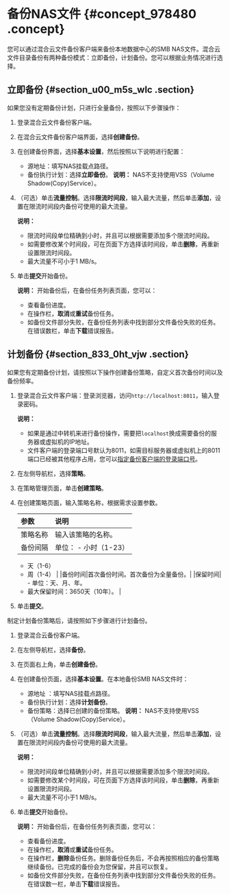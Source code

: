 # 备份NAS文件 {#concept_978480 .concept}

您可以通过混合云文件备份客户端来备份本地数据中心的SMB NAS文件。混合云文件目录备份有两种备份模式：立即备份，计划备份。您可以根据业务情况进行选择。

## 立即备份 {#section_u00_m5s_wlc .section}

如果您没有定期备份计划，只进行全量备份，按照以下步骤操作：

1.  登录混合云文件备份客户端。
2.  在混合云文件备份客户端界面，选择**创建备份**。
3.  在创建备份界面，选择**基本设置**，然后按照以下说明进行配置：

    -   源地址：填写NAS挂载点路径。
    -   备份执行计划：选择**立即备份**。
    **说明：** NAS不支持使用VSS（Volume Shadow\(Copy\)Service）。

4.  （可选）单击**流量控制**。选择**限流时间段**，输入最大流量，然后单击**添加**，设置在限流时间段内备份可使用的最大流量。

    **说明：** 

    -   限流时间段单位精确到小时，并且可以根据需要添加多个限流时间段。
    -   如需要修改某个时间段，可在页面下方选择该时间段，单击**删除**，再重新设置限流时间段。
    -   最大流量不可小于1 MB/s。
5.  单击**提交**开始备份。

    **说明：** 开始备份后，在备份任务列表页面，您可以：

    -   查看备份进度。
    -   在操作栏，**取消**或**重试**备份任务。
    -   如备份文件部分失败，在备份任务列表中找到部分文件备份失败的任务。在错误数栏，单击**下载**错误报告。

## 计划备份 {#section_833_0ht_vjw .section}

如果您有定期备份计划，请按照以下操作创建备份策略，自定义首次备份时间以及备份频率。

1.  登录混合云文件客户端：登录浏览器，访问`http://localhost:8011`，输入登录密码。

    **说明：** 

    -   如果是通过中转机来进行备份操作，需要把`localhost`换成需要备份的服务器或虚拟机的IP地址。
    -   文件客户端的登录端口号默认为8011，如需目标服务器或虚拟机上的8011端口已经被其他程序占用，您可以[指定备份客户端的登录端口号](../../../../cn.zh-CN/常见问题/本地备份相关问题/如何修改文件备份客户端的登录端口？.md)。
2.  在左侧导航栏，选择**策略**。
3.  在策略管理页面，单击**创建策略**。
4.  在创建策略页面，输入策略名称，根据需求设置参数。

    |参数|说明|
    |:-|:-|
    |策略名称|输入该策略的名称。|
    |备份间隔|单位：     -   小时（1-23）
    -   天（1-6）
    -   周（1-4）
 |
    |备份时间|首次备份时间。首次备份为全量备份。|
    |保留时间|     -   单位：天、月、年。
    -   最大保留时间：3650天（10年）。
 |

5.  单击**提交**。

制定计划备份策略后，请按照如下步骤进行计划备份。

1.  登录混合云备份客户端。
2.  在左侧导航栏，选择**备份**。
3.  在页面右上角，单击**创建备份**。
4.  在创建备份页面，选择**基本设置**。在本地备份SMB NAS文件时：

    -   源地址 ：填写NAS挂载点路径。
    -   备份执行计划：选择**计划备份**。
    -   备份策略：选择已创建的备份策略。
    **说明：** NAS不支持使用VSS（Volume Shadow\(Copy\)Service）。

5.  （可选）单击**流量控制**。选择**限流时间段**，输入最大流量，然后单击**添加**，设置在限流时间段内备份可使用的最大流量。

    **说明：** 

    -   限流时间段单位精确到小时，并且可以根据需要添加多个限流时间段。
    -   如需要修改某个时间段，可在页面下方选择该时间段，单击**删除**，再重新设置限流时间段。
    -   最大流量不可小于1 MB/s。
6.  单击**提交**开始备份。

    **说明：** 开始备份后，在备份任务列表页面，您可以：

    -   查看备份进度。
    -   在操作栏，**取消**或**重试**备份任务。
    -   在操作栏，**删除**备份任务。删除备份任务后，不会再按照相应的备份策略继续备份。已完成的备份会为您保留，并且可以恢复。
    -   如备份文件部分失败，在备份任务列表中找到部分文件备份失败的任务。在错误数一栏，单击**下载**错误报告。

